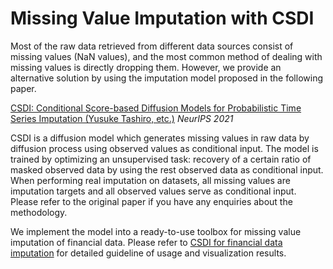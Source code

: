 # Missing Value Imputation with CSDI
Most of the raw data retrieved from different data sources consist of missing values (NaN values), and the most common method of dealing with missing values is directly dropping them. However, we provide an alternative solution by using the imputation model proposed in the following paper. 

[CSDI: Conditional Score-based Diffusion Models for Probabilistic Time Series Imputation (Yusuke Tashiro, etc.)](https://arxiv.org/abs/2107.03502) *NeurIPS 2021*

CSDI is a diffusion model which generates missing values in raw data by diffusion process using observed values as conditional input. The model is trained by optimizing an unsupervised task: recovery of a certain ratio of masked observed data by using the rest observed data as conditional input. When performing real imputation on datasets, all missing values are imputation targets and all observed values serve as conditional input. Please refer to the original paper if you have any enquiries about the methodology. 

We implement the model into a ready-to-use toolbox for missing value imputation of financial data. Please refer to [CSDI for financial data imputation](https://github.com/ZONG0004/TradeMaster/blob/main/data/CSDI/README.md) for detailed guideline of usage and visualization results. 

